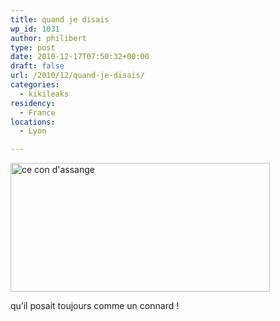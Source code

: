 ```yaml
---
title: quand je disais
wp_id: 1031
author: philibert
type: post
date: 2010-12-17T07:50:32+00:00
draft: false
url: /2010/12/quand-je-disais/
categories:
  - kikileaks
residency:
  - France
locations:
  - Lyon

---
```

<img src="{{< aws >}}/uploads/2010/12/assange_con.jpg" alt="ce con d'assange" title="assange_con" width="415" height="206" class="alignnone size-full wp-image-1032" srcset="{{< aws >}}/uploads/2010/12/assange_con.jpg 415w, {{< aws >}}/uploads/2010/12/assange_con-300x148.jpg 300w" sizes="(max-width: 415px) 100vw, 415px" />
  
qu&rsquo;il posait toujours comme un connard !
